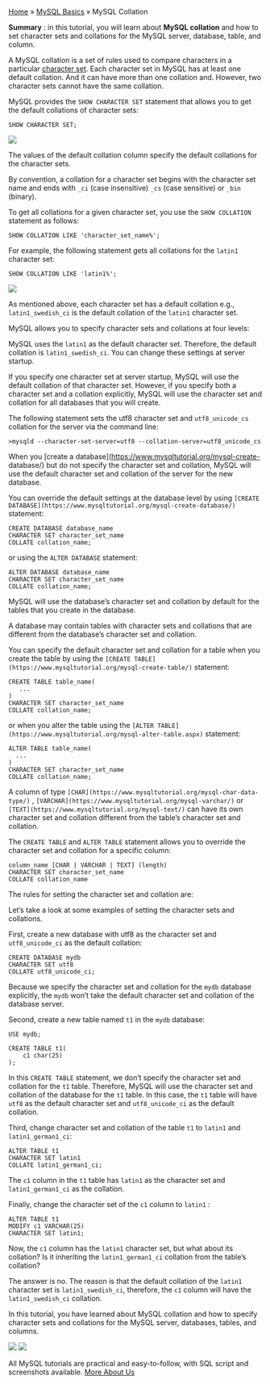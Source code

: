 

[Home](https://www.mysqltutorial.org/) » [MySQL
Basics](https://www.mysqltutorial.org/mysql-basics/) » MySQL Collation



 **Summary** : in this tutorial, you will learn about **MySQL collation** and
how to set character sets and collations for the MySQL server, database,
table, and column.



A MySQL collation is a set of rules used to compare characters in a particular
[character set](https://www.mysqltutorial.org/mysql-character-set/ "MySQL
Character Set"). Each character set in MySQL has at least one default
collation. And it can have more than one collation and. However, two character
sets cannot have the same collation.



MySQL provides the `SHOW CHARACTER SET` statement that allows you to get the
default collations of character sets:


    
    
    SHOW CHARACTER SET;

![](https://www.mysqltutorial.org/wp-content/uploads/2013/05/mysql-character-sets.png)


The values of the default collation column specify the default collations for
the character sets.



By convention, a collation for a character set begins with the character set
name and ends with `_ci` (case insensitive) `_cs` (case sensitive) or `_bin`
(binary).



To get all collations for a given character set, you use the `SHOW COLLATION`
statement as follows:


    
    
    SHOW COLLATION LIKE 'character_set_name%';



For example, the following statement gets all collations for the `latin1`
character set:


    
    
    SHOW COLLATION LIKE 'latin1%';

![](https://www.mysqltutorial.org/wp-content/uploads/2013/05/mysql-collation.png)


As mentioned above, each character set has a default collation e.g.,
`latin1_swedish_ci` is the default collation of the `latin1` character set.



MySQL allows you to specify character sets and collations at four levels:



MySQL uses the `latin1` as the default character set. Therefore, the default
collation is `latin1_swedish_ci`. You can change these settings at server
startup.



If you specify one character set at server startup, MySQL will use the default
collation of that character set. However, if you specify both a character set
and a collation explicitly, MySQL will use the character set and collation for
all databases that you will create.



The following statement sets the utf8 character set and `utf8_unicode_cs`
collation for the server via the command line:


    
    
    >mysqld --character-set-server=utf8 --collation-server=utf8_unicode_cs



When you [create a database](https://www.mysqltutorial.org/mysql-create-
database/) but do not specify the character set and collation, MySQL will use
the default character set and collation of the server for the new database.



You can override the default settings at the database level by using `[CREATE
DATABASE](https://www.mysqltutorial.org/mysql-create-database/)` statement:


    
    
    CREATE DATABASE database_name
    CHARACTER SET character_set_name
    COLLATE collation_name;



or using the `ALTER DATABASE` statement:


    
    
    ALTER DATABASE database_name
    CHARACTER SET character_set_name
    COLLATE collation_name;



MySQL will use the database’s character set and collation by default for the
tables that you create in the database.



A database may contain tables with character sets and collations that are
different from the database’s character set and collation.



You can specify the default character set and collation for a table when you
create the table by using the `[CREATE
TABLE](https://www.mysqltutorial.org/mysql-create-table/)` statement:


    
    
    CREATE TABLE table_name(
       ...
    )
    CHARACTER SET character_set_name
    COLLATE collation_name;



or when you alter the table using the `[ALTER
TABLE](https://www.mysqltutorial.org/mysql-alter-table.aspx)` statement:


    
    
    ALTER TABLE table_name(
      ...
    )
    CHARACTER SET character_set_name
    COLLATE collation_name;



A column of type `[CHAR](https://www.mysqltutorial.org/mysql-char-data-type/)`
, `[VARCHAR](https://www.mysqltutorial.org/mysql-varchar/)` or
`[TEXT](https://www.mysqltutorial.org/mysql-text/)` can have its own character
set and collation different from the table’s character set and collation.



The `CREATE TABLE` and `ALTER TABLE` statement allows you to override the
character set and collation for a specific column:


    
    
    column_name [CHAR | VARCHAR | TEXT] (length)
    CHARACTER SET character_set_name
    COLLATE collation_name



The rules for setting the character set and collation are:



Let’s take a look at some examples of setting the character sets and
collations.



First, create a new database with utf8 as the character set and
`utf8_unicode_ci` as the default collation:


    
    
    CREATE DATABASE mydb
    CHARACTER SET utf8
    COLLATE utf8_unicode_ci;



Because we specify the character set and collation for the `mydb` database
explicitly, the `mydb` won’t take the default character set and collation of
the database server.



Second, create a new table named `t1` in the `mydb` database:


    
    
    USE mydb;
     
    CREATE TABLE t1(
        c1 char(25)
    );



In this `CREATE TABLE` statement, we don’t specify the character set and
collation for the `t1` table. Therefore, MySQL will use the character set and
collation of the database for the `t1` table. In this case, the `t1` table
will have `utf8` as the default character set and `utf8_unicode_ci` as the
default collation.



Third, change character set and collation of the table `t1` to `latin1` and
`latin1_german1_ci`:


    
    
    ALTER TABLE t1
    CHARACTER SET latin1
    COLLATE latin1_german1_ci;



The `c1` column in the `t1` table has `latin1` as the character set and
`latin1_german1_ci` as the collation.



Finally, change the character set of the `c1` column to `latin1` :


    
    
    ALTER TABLE t1
    MODIFY c1 VARCHAR(25)
    CHARACTER SET latin1;



Now, the `c1` column has the `latin1` character set, but what about its
collation? Is it inheriting the `latin1_german1_ci` collation from the table’s
collation?



The answer is no. The reason is that the default collation of the `latin1`
character set is `latin1_swedish_ci`, therefore, the `c1` column will have the
`latin1_swedish_ci` collation.



In this tutorial, you have learned about MySQL collation and how to specify
character sets and collations for the MySQL server, databases, tables, and
columns.

![](https://www.mysqltutorial.org/wp-content/themes/evolution/img/left.svg)
![](https://www.mysqltutorial.org/wp-content/themes/evolution/img/right.svg)


All MySQL tutorials are practical and easy-to-follow, with SQL script and
screenshots available. [More About Us](/about-us/)

